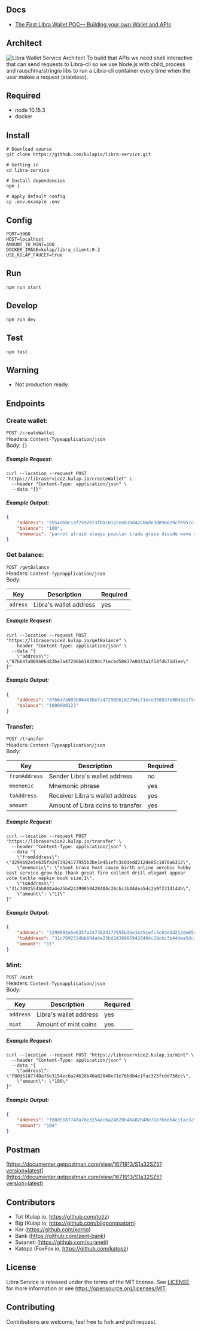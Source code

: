 Docs
----

- [The First Libra Wallet POC— Building your own Wallet and APIs](https://medium.com/kulapofficial/the-first-libra-wallet-poc-building-your-own-wallet-and-apis-3cb578c0bd52?postPublishedType=repub)

Architect
---------

![Libra Wallet Service Architect](https://cdn-images-1.medium.com/max/1600/1*bpTSkmetebvE-icm_1xuVg.png)
To build that APIs we need shell interactive that can send requests to Libra-cli so we use Node.js with child_process and rauschma/stringio libs to run a Libra-cli container every time when the user makes a request (stateless).

Required
--------

- node 10.15.3
- docker

Install
-------

```shell
# Download source
git clone https://github.com/kulapio/libra-service.git

# Getting in
cd libra-service

# Install dependencies
npm i

# Apply default config
cp .env.example .env
```

Config
------

```
PORT=3000
HOST=localhost
AMOUNT_TO_MINT=100
DOCKER_IMAGE=kulap/libra_client:0.2
USE_KULAP_FAUCET=true
```

Run
---

```shell
npm run start
```

Develop
-------

```shell
npm run dev
```

Test
----

```shell
npm test
```

Warning
-------

- Not production ready.

Endpoints
---------

### Create wallet:

`POST /createWallet`  
Headers: `Content-Typeapplication/json`  
Body: `{}`
  
##### Example Request: 
``` 
curl --location --request POST "https://libraservice2.kulap.io/createWallet" \
  --header "Content-Type: application/json" \
  --data "{}"
```

##### Example Output: 
```json
{
    "address": "5554d60c1af7592673f0ac012ce483b842c06de3d896029cfe957c348621d5b7",
    "balance": "100",
    "mnemonic": "parrot afraid always popular trade grape divide wave dawn web identify kangaroo equal suffer humor creek scan stove hip kingdom skin enable flush announce;1"
}
```

### Get balance:

`POST /getBalance`  
Headers: `Content-Typeapplication/json`  
Body: 

| Key            | Description                                                       | Required   |
| -------------- | ----------------------------------------------------------------- | ---------- |
| `adress`       | Libra's wallet address                                            | yes        |
  
##### Example Request: 
``` 
curl --location --request POST "https://libraservice2.kulap.io/getBalance" \
  --header "Content-Type: application/json" \
  --data "{
	\"address\": \"87b647a009b06483be7a47296b6182294c71eced58837e8043a1f54fdb71d1ee\"
}"
```

##### Example Output: 
```json
{
    "address": "87b647a009b06483be7a47296b6182294c71eced58837e8043a1f54fdb71d1ee",
    "balance": "1000000123"
}
```

### Transfer:

`POST /transfer`  
Headers: `Content-Typeapplication/json`  
Body: 

| Key            | Description                                                       | Required   |
| -------------- | ----------------------------------------------------------------- | ---------- |
| `fromAddress`  | Sender Libra's wallet address                                     | no         |
| `mnemonic`     | Mnemonic phrase                                                   | yes        |
| `toAddress`    | Receiver Libra's wallet address                                   | yes        |
| `amount`       | Amount of Libra coins to transfer                                 | yes        |
  
##### Example Request: 
``` 
curl --location --request POST "https://libraservice2.kulap.io/transfer" \
  --header "Content-Type: application/json" \
  --data "{
	\"fromAddress\": \"3299692e5e635fa2473924177955b3be1e451efc3c03edd212de85c1070a6312\",
	\"mnemonic\": \"shoot brave host cause birth online aerobic hobby east service grow hip thank great fire collect drill elegant appear vote tackle napkin book size;1\",
	\"toAddress\": \"31c7092554bb804a4e25bd24399859428404c28cbc3b44dea5dc2a9f2314144b\",
	\"amount\": \"11\"
}"
```

##### Example Output: 
```json
{
    "address": "3299692e5e635fa2473924177955b3be1e451efc3c03edd212de85c1070a6312",
    "toAddress": "31c7092554bb804a4e25bd24399859428404c28cbc3b44dea5dc2a9f2314144b",
    "amount": "11"
}
```

### Mint:

`POST /mint`  
Headers: `Content-Typeapplication/json`  
Body: 

| Key            | Description                                                       | Required   |
| -------------- | ----------------------------------------------------------------- | ---------- |
| `address`      | Libra's wallet address                                            | yes        |
| `mint`         | Amount of mint coins                                              | yes        |

  
##### Example Request: 
``` 
curl --location --request POST "https://libraservice2.kulap.io/mint" \
  --header "Content-Type: application/json" \
  --data "{
	\"address\": \"f80d5187740a76e3154ec6a24628b40a82040e71e76bdb4c1fac325fcdd73dcc\",
	\"amount\": \"100\"
}"
```

##### Example Output: 
```json
{
    "address": "f80d5187740a76e3154ec6a24628b40a82040e71e76bdb4c1fac325fcdd73dcc",
    "amount": "100"
}
```

Postman
-------
[https://documenter.getpostman.com/view/1671913/S1a32SZ5?version=latest](https://documenter.getpostman.com/view/1671913/S1a32SZ5?version=latest)

Contributors
------------

- Tot (Kulap.io, https://github.com/totiz)
- Big (Kulap.io, https://github.com/biigpongsatorn)
- Kor (https://github.com/korrio)
- Bank (https://github.com/zent-bank)
- Suraneti (https://github.com/suraneti)
- Katopz (FoxFox.io, https://github.com/katopz)

License
-------

Libra Service is released under the terms of the MIT license. See [LICENSE](LICENSE) for more
information or see https://opensource.org/licenses/MIT.

Contributing
------------

Contributions are welcome, feel free to fork and pull request.
